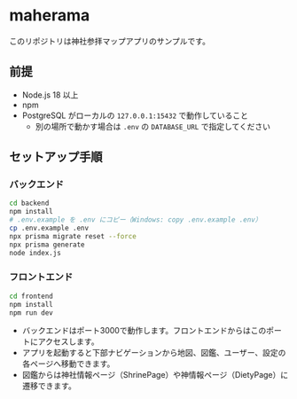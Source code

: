 # maherama

このリポジトリは神社参拝マップアプリのサンプルです。

## 前提
- Node.js 18 以上
- npm
- PostgreSQL がローカルの `127.0.0.1:15432` で動作していること
  - 別の場所で動かす場合は `.env` の `DATABASE_URL` で指定してください

## セットアップ手順

### バックエンド
```bash
cd backend
npm install
# .env.example を .env にコピー（Windows: copy .env.example .env）
cp .env.example .env
npx prisma migrate reset --force
npx prisma generate
node index.js
```

### フロントエンド
```bash
cd frontend
npm install
npm run dev
```

- バックエンドはポート3000で動作します。フロントエンドからはこのポートにアクセスします。
- アプリを起動すると下部ナビゲーションから地図、図鑑、ユーザー、設定の各ページへ移動できます。
- 図鑑からは神社情報ページ（ShrinePage）や神情報ページ（DietyPage）に遷移できます。
